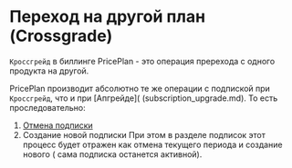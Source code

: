 # Переход на другой план (Crossgrade)

`Кроссгрейд` в биллинге PricePlan - это операция пререхода с одного продукта на другой. 

PricePlan производит абсолютно те же операции с подпиской при `Кроссгрейд`, что и при [Апгрейде]( (subscription_upgrade.md). То есть проследовательно:

1. [Отмена подписки](subscription_cancellation.md) 
2. Создание новой подписки
При этом в разделе подписок этот процесс будет отражен как отмена текущего периода и создание нового ( сама подписка останется активной). 
